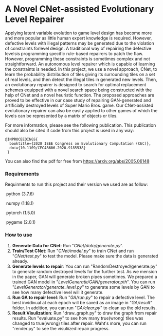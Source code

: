 # A Novel CNet-assisted Evolutionary Level Repairer  

Applying latent variable evolution to game level design has become more and more popular as little human expert knowledge is required. However, defective levels with illegal
patterns may be generated due to the violation of constraints forlevel design. A traditional way of repairing the defective levelsis programming specific rule-based repairers to patch the flaw.
However, programming these constraints is sometimes complex and not straightforward. An autonomous level repairer which is capable of learning the constraints is needed. In this project, we use a novel approach, CNet, to learn the probability distribution of tiles giving its surrounding tiles on a set of real levels, and then detect the illegal tiles in generated new levels. Then, an evolutionary repairer is designed to search for optimal replacement schemes equipped with a novel search space being constructed with the help of CNet and a novel heuristic function. The proposed approaches are proved to be effective in our case study of repairing GAN-generated and artificially destroyed levels of Super Mario Bros. game. Our CNet-assisted evolutionary repairer can also be easily applied to other games of which the levels can be represented by a matrix of objects or tiles.  

For more information, please see the following publication. This publication should also be cited if code from this project is used in any way:

```
@INPROCEEDINGS{
  booktitle={2020 IEEE Congress on Evolutionary Computation (CEC)}, 
  doi={10.1109/CEC48606.2020.9185538}
 }
```

You can also find the pdf for free from https://arxiv.org/abs/2005.06148

### Requirements

Requirments to run this project and their version we used are as follow:

​	python 	(3.7.6)

​	numpy 	(1.18.1)

​	pytorch	(1.5.0)

​	pygame    (2.0.1)

### How to use

1. **Generate Data for CNet**: Run "*CNet/data/generate.py*".
2. **Train/Test CNet**: Run "*CNet/model.py*" to train CNet and run "*CNet/test.py*" to test the model. Please make sure the data is generated already.
3. **Generate levels to repair**: You can run "RandomDestroyed/generate.py" to generate random destroyed levels for the further test. As we mension in the paper, GAN will generate broken pipes sometimes. We prepared a trained GAN model in "*LevelGeneratir/GAN/generator.pth*". You can run "*LevelGenerator/generate_level.py*"  to generate some levels by GAN to see how many defective level will it generate.  
4. **Run GA to repair level**: Run "*GA/run.py*" to repair a defective level. The best invidivual at each epoch will be saved as an image in "*GA/result*" folder. In addition, you can run "*GA/clear.py*" to clean up the old results.
5. **Result Visulization:** Run "draw_graph.py" to draw the graph from repair results. Run "evaluate.py" to see how many true(wrong) tiles was changed to true(wrong) tiles after repair. Waht's more, you can run "render.py" to see the visuliized repair progress.